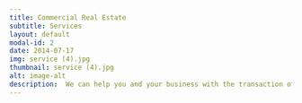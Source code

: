 ```yaml
---
title: Commercial Real Estate
subtitle: Services
layout: default
modal-id: 2
date: 2014-07-17
img: service (4).jpg
thumbnail: service (4).jpg
alt: image-alt
description:  We can help you and your business with the transaction of rights of a unit of property between two or more parties, e.g. in case of conveyance one party being the seller(s) and the other being the buyer(s). We can  reduce the often complicated process of dealing with the property rights being transferred, money being exchanged, and local/federal government regulations. 
---
```

